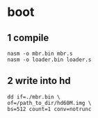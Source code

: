 # boot

## 1 compile

```shell
nasm -o mbr.bin mbr.s
nasm -o loader.bin loader.s
```

## 2 write into hd

```shell
dd if=./mbr.bin \
of=/path_to_dir/hd60M.img \
bs=512 count=1 conv=notrunc
```